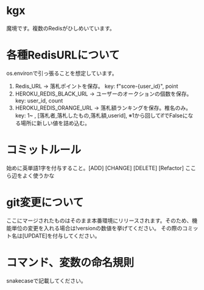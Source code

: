 # kgx
魔境です。複数のRedisがひしめいています。

# 各種RedisURLについて
os.environで引っ張ることを想定しています。
1. Redis_URL -> 落札ポイントを保存。 key: f"score-{user_id}", point
2. HEROKU_REDIS_BLACK_URL -> ユーザーのオークションの個数を保存。 key: user_id, count
3. HEROKU_REDIS_ORANGE_URL -> 落札額ランキングを保存。椎名のみ。 key: 1~ , [落札者,落札したもの,落札額,userid], ※1から回してifでFalseになる場所に新しい値を詰め込む。

# コミットルール
始めに英単語1字を付与すること。[ADD] [CHANGE] [DELETE] [Refactor] ここら辺をよく使うかな

# git変更について
ここにマージされたものはそのまま本番環境にリリースされます。そのため、機能単位の変更を入れる場合は!versionの数値を挙げてください。
その際のコミット名は[UPDATE]を付与してください。

# コマンド、変数の命名規則
snakecaseで記載してください。

